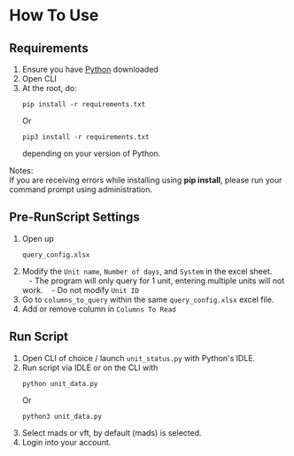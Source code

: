 # How To Use

## Requirements
1. Ensure you have [Python](https://www.python.org/downloads/) downloaded
2. Open CLI 
3. At the root, do:
    ```
    pip install -r requirements.txt
    ```
    Or
    ```
    pip3 install -r requirements.txt
    ```
    depending on your version of Python.

Notes:  
If you are receiving errors while installing using **pip install**, please run your command prompt using administration.

## Pre-RunScript Settings
1. Open up
    ```
    query_config.xlsx
    ```
2. Modify the ```Unit name```, ```Number of days```, and ```System``` in the excel sheet.  
&nbsp;&nbsp; - The program will only query for 1 unit, entering multiple units will not work.
&nbsp;&nbsp; - Do not modify ```Unit ID```
3. Go to ```columns_to_query``` within the same ```query_config.xlsx``` excel file.
5. Add or remove column in ```Columns To Read```

## Run Script
1. Open CLI of choice / launch `unit_status.py` with Python's IDLE.
2. Run script via IDLE or on the CLI with 
    ```
    python unit_data.py
    ```
    Or
    ```
    python3 unit_data.py
    ```
3. Select mads or vft, by default (mads) is selected.
4. Login into your account.

